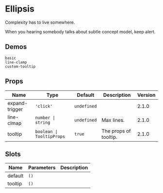 # Ellipsis

Complexity has to live somewhere.

When you hearing somebody talks about subtle concept model, keep alert.

## Demos

```demo
basic
line-clamp
custom-tooltip
```

## Props

| Name | Type | Default | Description | Version |
| --- | --- | --- | --- | --- |
| expand-trigger | `'click'` | `undefined` |  | 2.1.0 |
| line-clmap | `number \| string` | `undefined` | Max lines. | 2.1.0 |
| tooltip | `boolean \| TooltipProps` | `true` | The props of tooltip. | 2.1.0 |

## Slots

| Name    | Parameters | Description |
| ------- | ---------- | ----------- |
| default | `()`       |             |
| tooltip | `()`       |             |
